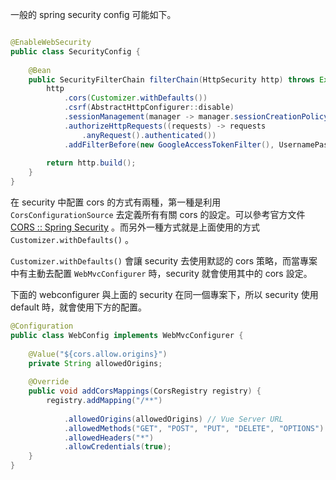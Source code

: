
一般的 spring security config 可能如下。

```java

@EnableWebSecurity  
public class SecurityConfig {  
  
    @Bean  
    public SecurityFilterChain filterChain(HttpSecurity http) throws Exception {  
        http  
            .cors(Customizer.withDefaults())  
            .csrf(AbstractHttpConfigurer::disable)  
            .sessionManagement(manager -> manager.sessionCreationPolicy(SessionCreationPolicy.STATELESS))  
            .authorizeHttpRequests((requests) -> requests  
                .anyRequest().authenticated())  
            .addFilterBefore(new GoogleAccessTokenFilter(), UsernamePasswordAuthenticationFilter.class);  
  
        return http.build();  
    }  
}
```

在 security 中配置 cors 的方式有兩種，第一種是利用 `CorsConfigurationSource` 去定義所有有關 cors 的設定。可以參考官方文件 [CORS :: Spring Security](https://docs.spring.io/spring-security/reference/servlet/integrations/cors.html) 。而另外一種方式就是上面使用的方式 `Customizer.withDefaults()` 。

`Customizer.withDefaults()` 會讓 security 去使用默認的 cors 策略，而當專案中有主動去配置 `WebMvcConfigurer` 時，security 就會使用其中的 cors 設定。

下面的 webconfigurer 與上面的 security 在同一個專案下，所以 security 使用 default 時，就會使用下方的配置。

```java
@Configuration  
public class WebConfig implements WebMvcConfigurer {  
  
    @Value("${cors.allow.origins}")  
    private String allowedOrigins;  
  
    @Override  
    public void addCorsMappings(CorsRegistry registry) {  
        registry.addMapping("/**")  
  
            .allowedOrigins(allowedOrigins) // Vue Server URL  
            .allowedMethods("GET", "POST", "PUT", "DELETE", "OPTIONS")  
            .allowedHeaders("*")  
            .allowCredentials(true);  
    }  
}
```


